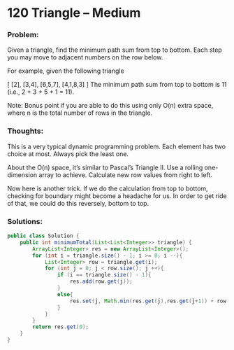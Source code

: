 # 120 Triangle – Medium


### Problem:



Given a triangle, find the minimum path sum from top to bottom. Each step you may move to adjacent numbers on the row below.

For example, given the following triangle

[
     [2],
    [3,4],
   [6,5,7],
  [4,1,8,3]
]
The minimum path sum from top to bottom is 11 (i.e., 2 + 3 + 5 + 1 = 11).

Note:
Bonus point if you are able to do this using only O(n) extra space, where n is the total number of rows in the triangle.


### Thoughts:



This is a very typical dynamic programming problem. Each element has two choice at most. Always pick the least one.

About the O(n) space, it’s similar to Pascal’s Triangle II. Use a rolling one-dimension array to achieve. Calculate new row values from right to left.

Now here is another trick. If we do the calculation from top to bottom, checking for boundary might become a headache for us. In order to get ride of that, we could do this reversely, bottom to top.


### Solutions:



```java
public class Solution {
    public int minimumTotal(List<List<Integer>> triangle) {
        ArrayList<Integer> res = new ArrayList<Integer>();
        for (int i = triangle.size() - 1; i >= 0; i --){
            List<Integer> row = triangle.get(i);
            for (int j = 0; j < row.size(); j ++){
                if (i == triangle.size() - 1){
                    res.add(row.get(j));
                }
                else{
                    res.set(j, Math.min(res.get(j),res.get(j+1)) + row.get(j));
                }
            }
        }
        return res.get(0);
    }
}
```